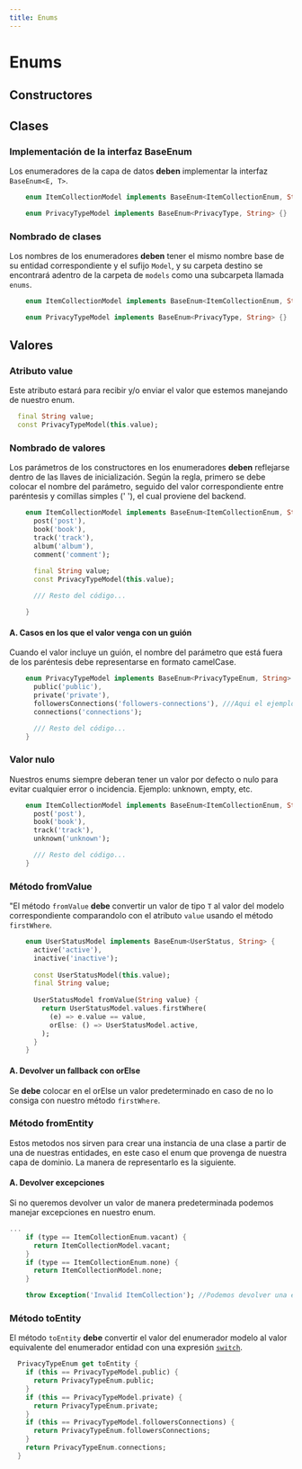 ```yaml
---
title: Enums
---
```


# Enums

## Constructores

## Clases

### Implementación de la interfaz BaseEnum

Los enumeradores de la capa de datos **deben** implementar la interfaz `BaseEnum<E, T>`.

```dart title="Regla de nombrado de clases"
    enum ItemCollectionModel implements BaseEnum<ItemCollectionEnum, String> {} // Implementación de BaseEnum

    enum PrivacyTypeModel implements BaseEnum<PrivacyType, String> {}
```

### Nombrado de clases

Los nombres de los enumeradores **deben** tener el mismo nombre base de su entidad correspondiente y el sufijo `Model`, y su carpeta destino se encontrará adentro de la carpeta de `models` como una subcarpeta llamada `enums`.

```dart title="Regla de nombrado de clases"
    enum ItemCollectionModel implements BaseEnum<ItemCollectionEnum, String> {}

    enum PrivacyTypeModel implements BaseEnum<PrivacyType, String> {}
```

## Valores

### Atributo value

Este atributo estará para recibir y/o enviar el valor que estemos manejando de nuestro enum.

```dart title="Atributo value"
  final String value;
  const PrivacyTypeModel(this.value);
```

### Nombrado de valores

Los parámetros de los constructores en los enumeradores **deben** reflejarse dentro de las llaves de inicialización. Según la regla, primero se debe colocar el nombre del parámetro, seguido del valor correspondiente entre paréntesis y comillas simples (' '), el cual proviene del backend.

```dart title="Nombrado de valores"
    enum ItemCollectionModel implements BaseEnum<ItemCollectionEnum, String> {
      post('post'),
      book('book'),
      track('track'),
      album('album'),
      comment('comment');

      final String value;
      const PrivacyTypeModel(this.value);
      
      /// Resto del código...

    }

```

#### A. Casos en los que el valor venga con un guión

Cuando el valor incluye un guión, el nombre del parámetro que está fuera de los paréntesis debe representarse en formato camelCase.

```dart title="Valores con guión"
    enum PrivacyTypeModel implements BaseEnum<PrivacyTypeEnum, String> {
      public('public'),
      private('private'),
      followersConnections('followers-connections'), ///Aqui el ejemplo del camelCase
      connections('connections');

      /// Resto del código...
    }
```

### Valor nulo

Nuestros enums siempre deberan tener un valor por defecto o nulo para evitar cualquier error o incidencia. Ejemplo: unknown, empty, etc.

```dart title="Valor nulo"
    enum ItemCollectionModel implements BaseEnum<ItemCollectionEnum, String> {
      post('post'),
      book('book'),
      track('track'),
      unknown('unknown');

      /// Resto del código...
    }
```

### Método fromValue

"El método `fromValue` **debe** convertir un valor de tipo `T` al valor del modelo correspondiente comparandolo con el atributo `value` usando el método `firstWhere`.

````dart title="Método fromValue"
    enum UserStatusModel implements BaseEnum<UserStatus, String> {
      active('active'),
      inactive('inactive');
      
      const UserStatusModel(this.value);
      final String value;
      
      UserStatusModel fromValue(String value) {
        return UserStatusModel.values.firstWhere(
          (e) => e.value == value,
          orElse: () => UserStatusModel.active,
        );
      }
    }
````

#### A. Devolver un fallback con orElse

Se **debe** colocar en el orElse un valor predeterminado en caso de no lo consiga con nuestro método `firstWhere`.


### Método fromEntity

Estos metodos nos sirven para crear una instancia de una clase a partir de una de nuestras entidades, en este caso el enum que provenga de nuestra capa de dominio. La manera de representarlo es la siguiente.

#### A. Devolver excepciones

Si no queremos devolver un valor de manera predeterminada podemos manejar excepciones en nuestro enum.

````dart title="¿Cómo devolver excepciones?"
...
    if (type == ItemCollectionEnum.vacant) {
      return ItemCollectionModel.vacant;
    }
    if (type == ItemCollectionEnum.none) {
      return ItemCollectionModel.none;
    }

    throw Exception('Invalid ItemCollection'); //Podemos devolver una excepcion normal o una excepcion personalizada

````

### Método toEntity

El método `toEntity` **debe**  convertir el valor del enumerador modelo al valor equivalente del enumerador entidad con una expresión 
[`switch`](https://dart.dev/language/branches#switch-statements).

```dart title="toEntity"
  PrivacyTypeEnum get toEntity {
    if (this == PrivacyTypeModel.public) {
      return PrivacyTypeEnum.public;
    }
    if (this == PrivacyTypeModel.private) {
      return PrivacyTypeEnum.private;
    }
    if (this == PrivacyTypeModel.followersConnections) {
      return PrivacyTypeEnum.followersConnections;
    }
    return PrivacyTypeEnum.connections;
  }
```
